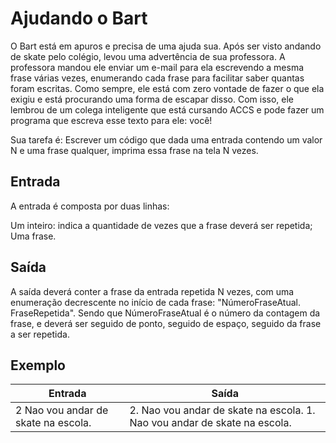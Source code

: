 # Ajudando o Bart

O Bart está em apuros e precisa de uma ajuda sua. Após ser visto andando de skate pelo colégio, levou uma advertência de sua professora. A professora mandou ele enviar um e-mail para ela escrevendo a mesma frase várias vezes, enumerando cada frase para facilitar saber quantas foram escritas. Como sempre, ele está com zero vontade de fazer o que ela exigiu e está procurando uma forma de escapar disso. Com isso, ele lembrou de um colega inteligente que está cursando ACCS e pode fazer um programa que escreva esse texto para ele: você!

Sua tarefa é: Escrever um código que dada uma entrada contendo um valor N e uma frase qualquer, imprima essa frase na tela N vezes.

## Entrada

A entrada é composta por duas linhas:

Um inteiro: indica a quantidade de vezes que a frase deverá ser repetida;
Uma frase.

## Saída

A saída deverá conter a frase da entrada repetida N vezes, com uma enumeração decrescente no início de cada frase: "NúmeroFraseAtual. FraseRepetida". Sendo que NúmeroFraseAtual é o número da contagem da frase, e deverá ser seguido de ponto, seguido de espaço, seguido da frase a ser repetida.

## Exemplo

| Entrada                             | Saída                                                                     |
| ----------------------------------- | ------------------------------------------------------------------------- |
| 2 Nao vou andar de skate na escola. | 2. Nao vou andar de skate na escola. 1. Nao vou andar de skate na escola. |